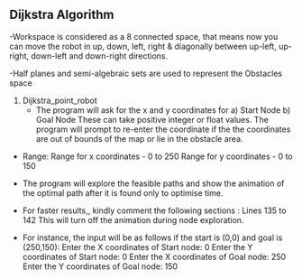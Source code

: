 ## Dijkstra Algorithm

-Workspace is considered as a 8 connected space, that means now you can move the robot in up, down, left, right & diagonally between up-left, up-right, down-left and down-right directions.

-Half planes and semi-algebraic sets are used to represent the Obstacles space

1. Dijkstra_point_robot
   - The program will ask for the x and y coordinates for 
    a) Start Node
    b) Goal Node
    These can take positive integer or float values. The program will prompt to re-enter the coordinate if the the coordinates are out of   bounds of the map or lie in the obstacle area.

  - Range:
  Range for x coordinates - 0 to 250
  Range for y coordinates - 0 to 150

 - The program will explore the feasible paths and show the animation of the optimal path after it is found only to optimise time.

 - For faster results,, kindly comment the following sections :
  Lines 135 to 142
  This will turn off the animation during node exploration.

 - For instance, the input will be as follows if the start is (0,0) and goal is (250,150):
  Enter the X coordinates of Start node: 0
  Enter the Y coordinates of Start node: 0
  Enter the X coordinates of Goal node: 250
  Enter the Y coordinates of Goal node: 150
